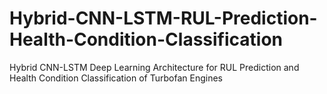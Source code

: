 # Hybrid-CNN-LSTM-RUL-Prediction-Health-Condition-Classification
Hybrid CNN-LSTM Deep Learning Architecture for RUL Prediction and Health Condition Classification of Turbofan Engines
